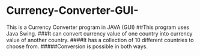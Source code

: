 # Currency-Converter-GUI-
This is a Currency Converter program in JAVA (GUI)
##This program uses Java Swing.
###It can convert currency value of one country into currency value of another country.
####It has a collection of 10 different countries to choose from.
#####Conversion is possible in both ways.
